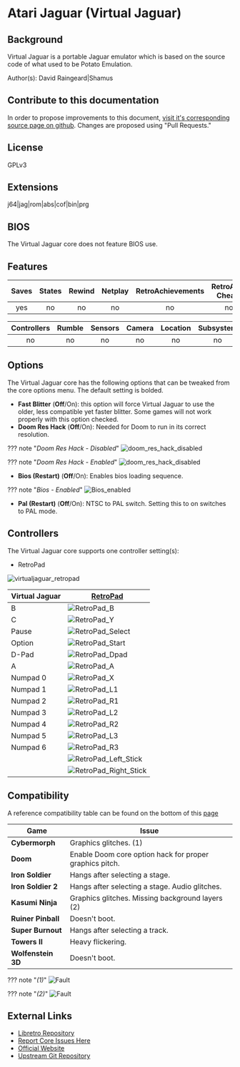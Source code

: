# Atari Jaguar (Virtual Jaguar)

## Background

Virtual Jaguar is a portable Jaguar emulator which is based on the source code of what used to be Potato Emulation.

Author(s): David Raingeard|Shamus

## Contribute to this documentation

In order to propose improvements to this document, [visit it's corresponding source page on github](https://github.com/libretro/docs/tree/master/docs/library/virtualjaguar.md). Changes are proposed using "Pull Requests."

## License

GPLv3

## Extensions

j64|jag|rom|abs|cof|bin|prg

## BIOS

The Virtual Jaguar core does not feature BIOS use.

## Features

| Saves | States      | Rewind | Netplay | RetroAchievements | RetroArch Cheats | Native Cheats |
|:-----:|:-----------:|:------:|:-------:|:-----------------:|:----------------:|:-------------:|
|  yes  |    no       |  no    |  no     |       no          |  no              | no            |

| Controllers     | Rumble | Sensors | Camera | Location | Subsystem     |
|:---------------:|:------:|:-------:|:------:|:--------:|:-------------:|
|       no        |   no   |   no    |  no    |    no    |      no       |

## Options

The Virtual Jaguar core has the following options that can be tweaked from the core options menu. The default setting is bolded.

- **Fast Blitter** (**Off**/On): this option will force Virtual Jaguar to use the older, less compatible yet faster blitter. Some games will not work properly with this option checked.
- **Doom Res Hack** (**Off**/On): Needed for Doom to run in its correct resolution.

??? note "*Doom Res Hack - Disabled*"
    ![doom_res_hack_disabled](images\Cores\virtualjaguar\doom_res_hack_disabled.png)

??? note "*Doom Res Hack - Enabled*"
    ![doom_res_hack_disabled](images\Cores\virtualjaguar\doom_res_hack_enabled.png)

- **Bios (Restart)** (**Off**/On): Enables bios loading sequence.

??? note "*Bios - Enabled*"
    ![Bios_enabled](images\Cores\virtualjaguar\Bios_enabled.png)

- **Pal (Restart)** (**Off**/On): NTSC to PAL switch. Setting this to on switches to PAL mode.

## Controllers

The Virtual Jaguar core supports one controller setting(s):

* RetroPad

![virtualjaguar_retropad](images\Controllers\virtualjaguar_retropad.png)

| Virtual Jaguar | [RetroPad](RetroPad)                                           |
|----------------|----------------------------------------------------------------|
| B              | ![RetroPad_B](images/RetroPad/Retro_B_Round.png)               |
| C              | ![RetroPad_Y](images/RetroPad/Retro_Y_Round.png)               |
| Pause          | ![RetroPad_Select](images/RetroPad/Retro_Select.png)           |
| Option         | ![RetroPad_Start](images/RetroPad/Retro_Start.png)             |
| D-Pad          | ![RetroPad_Dpad](images/RetroPad/Retro_Dpad.png)               |
| A              | ![RetroPad_A](images/RetroPad/Retro_A_Round.png)               |
| Numpad 0       | ![RetroPad_X](images/RetroPad/Retro_X_Round.png)               |
| Numpad 1       | ![RetroPad_L1](images/RetroPad/Retro_L1.png)                   |
| Numpad 2       | ![RetroPad_R1](images/RetroPad/Retro_R1.png)                   |
| Numpad 3       | ![RetroPad_L2](images/RetroPad/Retro_L2_Temp.png)              |
| Numpad 4       | ![RetroPad_R2](images/RetroPad/Retro_R2.png)                   |
| Numpad 5       | ![RetroPad_L3](images/RetroPad/Retro_L3.png)                   |
| Numpad 6       | ![RetroPad_R3](images/RetroPad/Retro_R3.png)                   |
|                | ![RetroPad_Left_Stick](images/RetroPad/Retro_Left_Stick.png)   |
|                | ![RetroPad_Right_Stick](images/RetroPad/Retro_Right_Stick.png) |

## Compatibility

A reference compatibility table can be found on the bottom of this [page](https://icculus.org/virtualjaguar/)

| Game               | Issue                                                 |
|--------------------|-------------------------------------------------------|
|**Cybermorph**      |Graphics glitches. (1)                                 |
|**Doom**            |Enable Doom core option hack for proper graphics pitch.|
|**Iron Soldier**    |Hangs after selecting a stage.                         |
|**Iron Soldier 2**  |Hangs after selecting a stage. Audio glitches.         |
|**Kasumi Ninja**    |Graphics glitches. Missing background layers (2)       |
|**Ruiner Pinball**  |Doesn't boot.                                          |
|**Super Burnout**   |Hangs after selecting a track.                         |
|**Towers II**       |Heavy flickering.                                      |
|**Wolfenstein 3D**  |Doesn't boot.                                          |

??? note "*(1)*"
    ![Fault](images\Compatibility\virtualjaguar-Cybermorph.png)

??? note "*(2)*"
    ![Fault](images\Compatibility\virtualjaguar-Kasumi_Ninja)

## External Links

* [Libretro Repository](https://github.com/libretro/virtualjaguar-libretro)
* [Report Core Issues Here](https://github.com/libretro/libretro-meta/issues)
* [Official Website](https://icculus.org/virtualjaguar/)
* [Upstream Git Repository](http://shamusworld.gotdns.org/git/virtualjaguar)
